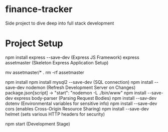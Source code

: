 # finance-tracker
Side project to dive deep into full stack development




# Project Setup
   npm install express --save-dev (Express JS Framework)
   express assetmaster (Skeleton Express Application Setup)

   mv  assetmaster/* .
   rm -rf assetmaster

   npm install
   npm install mysql2 --save-dev (SQL connection)
   npm install --save-dev nodemon (Refresh Development Server on Changes)
      package.json[script] -> "start": "nodemon -L ./bin/www"
   npm install --save-dev express body-parser (Parsing Request Bodies)
   npm install --sav-dev dotenv (Environmental variables for sensitive info)
   npm install --save-dev cors (enables Cross-Origin Resource Sharing)
   npm install --save-dev helmet (sets various HTTP headers for security)

   npm start (Development Stage)
